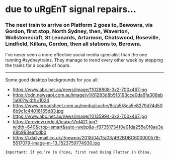 # due to uRgEnT signal repairs...
### The next train to arrive on Platform 2 goes to, Bewowra, via Gordon, first stop, North Sydney, then, Waverton, Wollstonecraft, St Leonards, Artarmon, Chatswood, Roseville, Lindfield, Killara, Gordon, then all stations to, Berowra. 

I've never seen a more effective social media specialist than the one running #sydneytrains. They manage to trend every other week by stopping the trains for a couple of hours.

***

Some good desktop backgrounds for you all:

- https://www.abc.net.au/news/image/11028808-3x2-700x467.jpg
- https://cdn.newsapi.com.au/image/v1/81283d8b5f3193cce0da6fa308eb1a00?width=1024
- https://www.broadsheet.com.au/media/cache/8c/a5/8ca5e8279d74d506b9c1c44016165d83.jpg
- https://www.abc.net.au/news/image/10135994-3x2-700x467.jpg
- https://preview.redd.it/ieaixc17rd421.jpg?width=640&crop=smart&auto=webp&s=f97351734f0e01da255e0f8ae3e68b993eafcdb0
- https://i.dailymail.co.uk/i/newpix/2018/04/15/03/4B2BDBC600000578-5617079-image-m-13_1523759774930.jpg

 `Important: If you’re in China, first read Using Flutter in China.`
